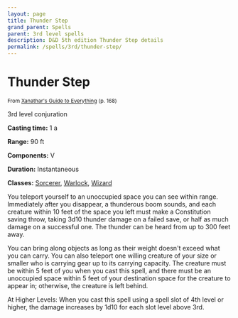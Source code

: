 ```yaml
---
layout: page
title: Thunder Step
grand_parent: Spells
parent: 3rd level spells 
description: D&D 5th edition Thunder Step details
permalink: /spells/3rd/thunder-step/
---
```


# Thunder Step

<small>From <a target="_blank" href="https://dnd.wizards.com/products/tabletop-games/rpg-products/xanathars-guide-everything">Xanathar's Guide to Everything</a> (p. 168)</small>

3rd level conjuration

**Casting time:** 1 a

**Range:** 90 ft

**Components:** V 

**Duration:** Instantaneous

**Classes:** [Sorcerer](/classes/sorcerer/), [Warlock](/classes/warlock/), [Wizard](/classes/wizard/)

You teleport yourself to an unoccupied space you can see within range. Immediately after you disappear, a thunderous boom sounds, and each creature within 10 feet of the space you left must make a Constitution saving throw, taking 3d10 thunder damage on a failed save, or half as much damage on a successful one. The thunder can be heard from up to 300 feet away.

   You can bring along objects as long as their weight doesn't exceed what you can carry. You can also teleport one willing creature of your size or smaller who is carrying gear up to its carrying capacity. The creature must be within 5 feet of you when you cast this spell, and there must be an unoccupied space within 5 feet of your destination space for the creature to appear in; otherwise, the creature is left behind.

   At Higher Levels: When you cast this spell using a spell slot of 4th level or higher, the damage increases by 1d10 for each slot level above 3rd.